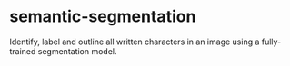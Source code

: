 # semantic-segmentation
Identify, label and outline all written characters in an image using a fully-trained segmentation model.
